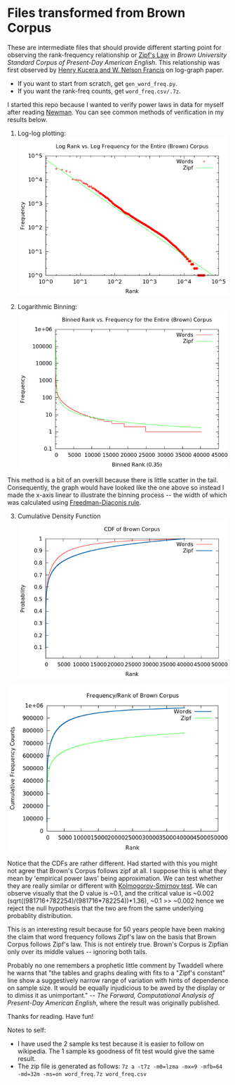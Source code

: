 # Files transformed from Brown Corpus

These are intermediate files that should provide different starting point for observing the rank-frequency relationship or [Zipf's Law](https://en.wikipedia.org/wiki/Zipf's_law) in *Brown University Standard Corpus of Present-Day American English*. This relationship was first observed by [Henry Kucera and W. Nelson Francis](https://openlibrary.org/books/OL5533737M/Computational_analysis_of_present-day_American_English) on log-graph paper.
 
* If you want to start from scratch, get `gen_word_freq.py`.
* If you want the rank-freq counts, get `word_freq.csv/.7z`.

I started this repo because I wanted to verify power laws in data for myself after reading [Newman](http://arxiv.org/abs/cond-mat/0412004). You can see common methods of verification in my results below.

1) Log-log plotting:
![log-log frequency rank graph](https://raw.githubusercontent.com/yipeng/brown_corpus/master/images/loglogcomparison.png)

2) Logarithmic Binning:
![log binned frequency rank graph](https://raw.githubusercontent.com/yipeng/brown_corpus/master/images/logbinned.png)

This method is a bit of an overkill because there is little scatter in the tail. Consequently, the graph would have looked like the one above so instead I made the x-axis linear to illustrate the binning process -- the width of which was calculated using [Freedman-Diaconis rule](https://en.wikipedia.org/wiki/Freedman%E2%80%93Diaconis_rule).

3) Cumulative Density Function
![](https://raw.githubusercontent.com/yipeng/brown_corpus/master/images/logcdf_zipf.png)

![](https://raw.githubusercontent.com/yipeng/brown_corpus/master/images/logcdf.png)


Notice that the CDFs are rather different. Had started with this you might not agree that Brown's Corpus follows zipf at all. I suppose this is what they mean by 'empirical power laws' being approximation. We can test whether they are really similar or different with [Kolmogorov-Smirnov test](https://en.wikipedia.org/wiki/Kolmogorov-Smirnov_test). We can observe visually that the D value is ~0.1, and the critical value is ~0.002 (sqrt((981716+782254)/(981716*782254))*1.36), ~0.1 >> ~0.002 hence we reject the null hypothesis that the two are from the same underlying probablity distribution. 

This is an interesting result because for 50 years people have been making the claim that word frequency follows Zipf's law on the basis that Brown Corpus follows Zipf's law. This is not entirely true. Brown's Corpus is Zipfian only over its middle values -- ignoring both tails. 

Probably no one remembers a prophetic little comment by Twaddell where he warns that "the tables and graphs dealing with fits to a "Zipf's constant" line show a suggestively narrow range of variation with hints of dependence on sample size. It would be equally injudicious to be awed by the display or to dimiss it as unimportant." -- *The Forward, Computational Analysis of Present-Day American English*, where the result was originally published.

Thanks for reading. Have fun! 

Notes to self: 

* I have used the 2 sample ks test because it is easier to follow on wikipedia. The 1 sample ks goodness of fit test would give the same result. 
* The zip file is generated as follows:
`7z a -t7z -m0=lzma -mx=9 -mfb=64 -md=32m -ms=on word_freq.7z word_freq.csv`
